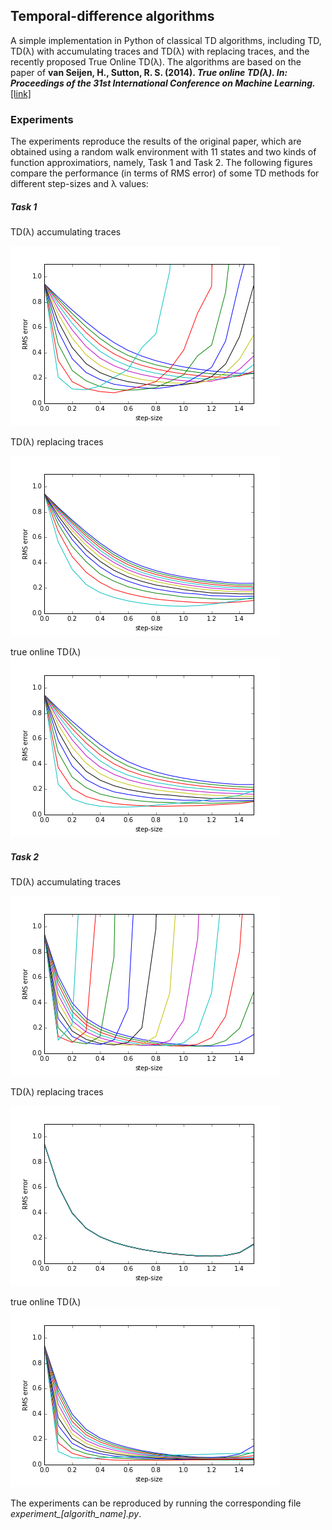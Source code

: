 ## Temporal-difference algorithms
A simple implementation in Python of classical TD algorithms, including TD, TD(λ) with accumulating traces and TD(λ) with replacing traces, and the recently proposed True Online TD(λ).
The algorithms are based on the paper of **van Seijen, H., Sutton, R. S. (2014). _True online TD(λ). In: Proceedings of the 31st International Conference on Machine Learning._** [[link]](http://jmlr.org/proceedings/papers/v32/seijen14.pdf)

### Experiments
The experiments reproduce the results of the original paper, which are obtained using a random walk environment with 11 states and two kinds of function approximatiors, namely, Task 1 and Task 2.
The following figures compare the performance (in terms of RMS error) of some TD methods for different step-sizes and λ values:
##### Task 1
TD(λ) accumulating traces

![alt text](figures/TDlambda_accumulating_task1.png)


TD(λ) replacing traces

![alt text](figures/TDlambda_replacing_task1.png)


true online TD(λ)
![alt text](figures/TrueOnlineTD_task1.png)

##### Task 2
TD(λ) accumulating traces

![alt text](figures/TDlambda_accumulating_task2.png)


TD(λ) replacing traces

![alt text](figures/TDlambda_replacing_task2.png)


true online TD(λ)
![alt text](figures/TrueOnlineTD_task2.png)


The experiments can be reproduced by running the corresponding file *experiment_[algorith_name].py*.
